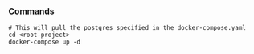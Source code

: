 ### Commands
```plaintext
# This will pull the postgres specified in the docker-compose.yaml
cd <root-project>
docker-compose up -d
```

